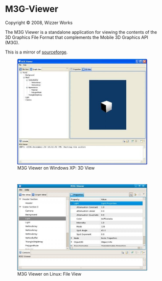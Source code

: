 # M3G-Viewer
Copyright © 2008, Wizzer Works 

The M3G Viewer is a standalone application for viewing the contents of the 3D Graphics File Format that complements the Mobile 3D Graphics API (M3G).

This is a mirror of [sourceforge](https://sourceforge.net/projects/wz-m3gvw/).


<figure class="image">
  <img src="img/0.jpg" alt="{{ include.description }}">
  <figcaption>M3G Viewer on Windows XP: 3D View</figcaption>
</figure>
<br/>
<figure class="image">
  <img src="img/1.jpg" alt="{{ include.description }}">
  <figcaption>M3G Viewer on Linux: File View</figcaption>
</figure>